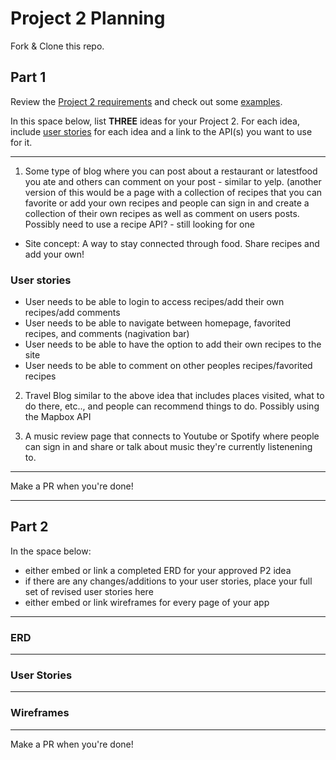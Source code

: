 # Project 2 Planning

Fork & Clone this repo.

## Part 1

Review the [Project 2 requirements](https://tmdarneille.gitbook.io/sei-ga-sea/11-projects/project-2#project-feedback-evaluation) and check out some [examples](https://www.google.com/url?q=https://tmdarneille.gitbook.io/sei-ga-sea/11-projects/past-projects/project2&sa=D&source=calendar&ust=1597596784944000&usg=AOvVaw1ihTzKFunxKsL2f6sIYdlC).

In this space below, list **THREE** ideas for your Project 2. For each idea, include [user stories](https://revelry.co/user-stories-that-dont-suck/) for each idea and a link to the API(s) you want to use for it.

--------------------------------------------------------
1. Some type of blog where you can post about a restaurant or latestfood you ate and others can comment on your post - similar to yelp. (another version of this would be a page with a collection of recipes that you can favorite or add your own recipes and people can sign in and create a collection of their own recipes as well as comment on users posts. Possibly need to use a recipe API? - still looking for one
* Site concept: A way to stay connected through food. Share recipes and add your own!

### User stories 

* User needs to be able to login to access recipes/add their own recipes/add comments
* User needs to be able to navigate between homepage, favorited recipes, and comments (nagivation bar)
* User needs to be able to have the option to add their own recipes to the site
* User needs to be able to comment on other peoples recipes/favorited recipes

2. Travel Blog similar to the above idea that includes places visited, what to do there, etc.., and people can recommend things to do. Possibly using the Mapbox API

3. A music review page that connects to Youtube or Spotify where people can sign in and share or talk about music they're currently listenening to.
---------------------------------------------------------

Make a PR when you're done!

---

## Part 2

In the space below:
* either embed or link a completed ERD for your approved P2 idea
* if there are any changes/additions to your user stories, place your full set of revised user stories here
* either embed or link wireframes for every page of your app

----------------------------------------------------------
### ERD

----------------------------------------------------------
### User Stories

----------------------------------------------------------
### Wireframes

----------------------------------------------------------

Make a PR when you're done!
